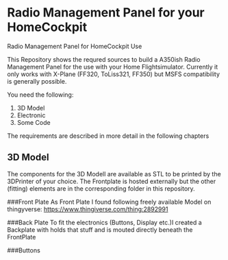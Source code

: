 # Radio Management Panel for your HomeCockpit
Radio Management Panel for HomeCockpit Use

This Repository shows the requred sources to build a A350ish Radio Management Panel for the use with your Home Flightsimulator. Currently it only works with X-Plane (FF320, ToLiss321, FF350) but MSFS compatibility is generally possible. 

You need the following: 
1. 3D Model
2. Electronic
3. Some Code

The requirements are described in more detail in the following chapters

## 3D Model
The components for the 3D Modell are available as STL to be printed by the 3DPrinter of your choice. The Frontplate is hosted externally but the other (fitting) elements are in the corresponding folder in this repository. 

###Front Plate
As Front Plate I found following freely available Model on thingyverse: https://www.thingiverse.com/thing:2892991

###Back Plate
To fit the electronics (Buttons, Display etc.)I created a Backplate with holds that stuff and is mouted directly beneath the FrontPlate

###Buttons
